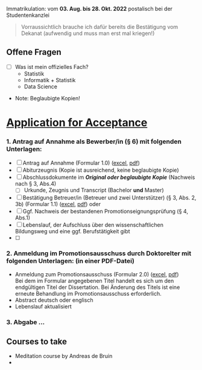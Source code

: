 Immatrikulation: vom **03. Aug. bis 28. Okt. 2022** postalisch bei der Studentenkanzlei

> Vorraussichtlich brauche ich dafür bereits die Bestätigung vom Dekanat (aufwendig und muss man erst mal kriegen!)

## Offene Fragen
- [ ] Was ist mein offizielles Fach?
	- Statistik
	- Informatik + Statistik
	- Data Science
- Note: Beglaubigte Kopien!

# [Application for Acceptance](https://www.mathematik-informatik-statistik.uni-muenchen.de/promotion/allgemeines/index.html)

### 1. Antrag auf Annahme als Bewerber/in (§ 6) mit folgenden Unterlagen:
- [ ]   Antrag auf Annahme (Formular 1.0) ([excel](https://www.mathematik-informatik-statistik.uni-muenchen.de/downloadformularepromotion2012/formulare_maerz_2020/annahmebewerber_1_0_maerz2020.xls "antragannahmebewerber(1.0)2020Maerz2020"), [pdf](https://www.mathematik-informatik-statistik.uni-muenchen.de/downloadformularepromotion2012/formulare_maerz_2020/annahmebewer_1_0_-maerz2020.pdf "antragannahmebewerber(1.0) Maerz2020"))
- [ ]   Abiturzeugnis (Kopie ist ausreichend, keine beglaubigte Kopie)
- [ ]   Abschlussdokumente im ***Original oder beglaubigte Kopie*** (Nachweis nach § 3, Abs.4)  
    - [ ] Urkunde, Zeugnis und Transcript (Bachelor **und** Master)
- [ ]   Bestätigung Betreuer/in (Betreuer und zwei Unterstützer) (§ 3, Abs. 2, 3b) (Formular 1.1) ([excel](https://www.mathematik-informatik-statistik.uni-muenchen.de/downloadformularepromotion2012/formulare_maerz_2020/befuerworter_betr_1_1maerz2020.xlsx "best-befuerworter-betreuer(1.1)Maerz2020"), [pdf](https://www.mathematik-informatik-statistik.uni-muenchen.de/downloadformularepromotion2012/formulare_maerz_2020/befuerworter-betr_1_1maerz2020.pdf "best-befuerworter-betreuer(1.1)Maerz2020")) oder
- [ ]   Ggf. Nachweis der bestandenen Promotionseignungsprüfung (§ 4, Abs.1)
- [ ]   Lebenslauf, der Aufschluss über den wissenschaftlichen Bildungsweg und eine ggf. Berufstätigkeit gibt
- [ ] 
### 2. Anmeldung im Promotionsausschuss durch Doktorelter mit folgenden  Unterlagen: (in einer PDF-Datei)
-   Anmeldung zum Promotionsausschuss (Formular 2.0) ([excel](https://www.mathematik-informatik-statistik.uni-muenchen.de/downloadformularepromotion2012/formulare_maerz_2020/anmeldungproma_2_0_maerz2020.xls "anmeldungpromausschuss(2.0)Maerz2020"), [pdf](https://www.mathematik-informatik-statistik.uni-muenchen.de/downloadformularepromotion2012/promotion-pdf/anmeldungproma_2_0_okt_2020.pdf "anmeldungpromausschuss(2.0)Okt2020"))  
    Bei dem im Formular angegebenen Titel handelt es sich um den endgültigen Titel der Dissertation. Bei Änderung des Titels ist eine erneute Behandlung im Promotionsausschuss erforderlich.
-   Abstract deutsch oder englisch
-   Lebenslauf aktualisiert

### 3. Abgabe ... 




## Courses to take
- Meditation course by Andreas de Bruin
- 